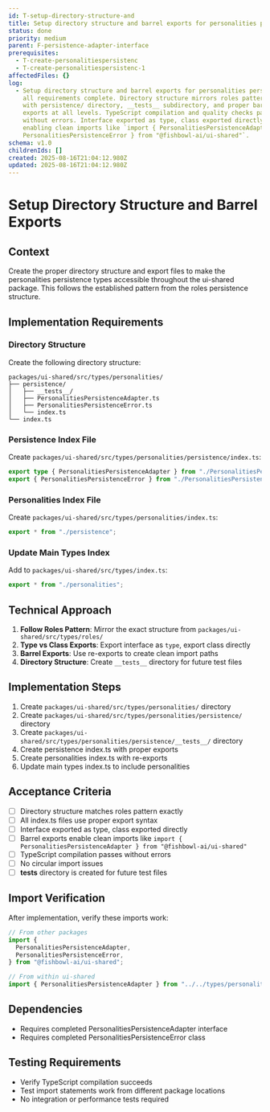 ```yaml
---
id: T-setup-directory-structure-and
title: Setup directory structure and barrel exports for personalities persistence
status: done
priority: medium
parent: F-persistence-adapter-interface
prerequisites:
  - T-create-personalitiespersistenc
  - T-create-personalitiespersistenc-1
affectedFiles: {}
log:
  - Setup directory structure and barrel exports for personalities persistence -
    all requirements complete. Directory structure mirrors roles pattern exactly
    with persistence/ directory, __tests__ subdirectory, and proper barrel
    exports at all levels. TypeScript compilation and quality checks pass
    without errors. Interface exported as type, class exported directly,
    enabling clean imports like `import { PersonalitiesPersistenceAdapter,
    PersonalitiesPersistenceError } from "@fishbowl-ai/ui-shared"`.
schema: v1.0
childrenIds: []
created: 2025-08-16T21:04:12.980Z
updated: 2025-08-16T21:04:12.980Z
---
```


# Setup Directory Structure and Barrel Exports

## Context

Create the proper directory structure and export files to make the personalities persistence types accessible throughout the ui-shared package. This follows the established pattern from the roles persistence structure.

## Implementation Requirements

### Directory Structure

Create the following directory structure:

```
packages/ui-shared/src/types/personalities/
├── persistence/
│   ├── __tests__/
│   ├── PersonalitiesPersistenceAdapter.ts
│   ├── PersonalitiesPersistenceError.ts
│   └── index.ts
└── index.ts
```

### Persistence Index File

Create `packages/ui-shared/src/types/personalities/persistence/index.ts`:

```typescript
export type { PersonalitiesPersistenceAdapter } from "./PersonalitiesPersistenceAdapter";
export { PersonalitiesPersistenceError } from "./PersonalitiesPersistenceError";
```

### Personalities Index File

Create `packages/ui-shared/src/types/personalities/index.ts`:

```typescript
export * from "./persistence";
```

### Update Main Types Index

Add to `packages/ui-shared/src/types/index.ts`:

```typescript
export * from "./personalities";
```

## Technical Approach

1. **Follow Roles Pattern**: Mirror the exact structure from `packages/ui-shared/src/types/roles/`
2. **Type vs Class Exports**: Export interface as `type`, export class directly
3. **Barrel Exports**: Use re-exports to create clean import paths
4. **Directory Structure**: Create `__tests__` directory for future test files

## Implementation Steps

1. Create `packages/ui-shared/src/types/personalities/` directory
2. Create `packages/ui-shared/src/types/personalities/persistence/` directory
3. Create `packages/ui-shared/src/types/personalities/persistence/__tests__/` directory
4. Create persistence index.ts with proper exports
5. Create personalities index.ts with re-exports
6. Update main types index.ts to include personalities

## Acceptance Criteria

- [ ] Directory structure matches roles pattern exactly
- [ ] All index.ts files use proper export syntax
- [ ] Interface exported as type, class exported directly
- [ ] Barrel exports enable clean imports like `import { PersonalitiesPersistenceAdapter } from "@fishbowl-ai/ui-shared"`
- [ ] TypeScript compilation passes without errors
- [ ] No circular import issues
- [ ] **tests** directory is created for future test files

## Import Verification

After implementation, verify these imports work:

```typescript
// From other packages
import {
  PersonalitiesPersistenceAdapter,
  PersonalitiesPersistenceError,
} from "@fishbowl-ai/ui-shared";

// From within ui-shared
import { PersonalitiesPersistenceAdapter } from "../../types/personalities";
```

## Dependencies

- Requires completed PersonalitiesPersistenceAdapter interface
- Requires completed PersonalitiesPersistenceError class

## Testing Requirements

- Verify TypeScript compilation succeeds
- Test import statements work from different package locations
- No integration or performance tests required
